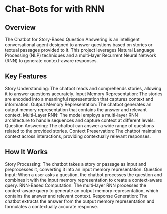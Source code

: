# Chat-Bots for with RNN

## Overview
The Chatbot for Story-Based Question Answering is an intelligent conversational agent designed to answer questions based on stories or textual passages provided to it. This project leverages Natural Language Processing (NLP) techniques and a multi-layer Recurrent Neural Network (RNN) to generate context-aware responses.

## Key Features
Story Understanding: The chatbot reads and comprehends stories, allowing it to answer questions accurately.
Input Memory Representation: The stories are encoded into a meaningful representation that captures context and information.
Output Memory Representation: The chatbot generates an output memory representation that contains the answer and relevant context.
Multi-Layer RNN: The model employs a multi-layer RNN architecture to handle sequences and capture context at different levels.
Question Answering: The chatbot can answer a wide range of questions related to the provided stories.
Context Preservation: The chatbot maintains context across interactions, providing contextually relevant responses.

## How It Works
Story Processing: The chatbot takes a story or passage as input and preprocesses it, converting it into an input memory representation.
Question Input: When a user asks a question, the chatbot processes the question and combines it with the input memory representation to create a context-aware query.
RNN-Based Computation: The multi-layer RNN processes the context-aware query to generate an output memory representation, which contains the answer and relevant context.
Response Generation: The chatbot extracts the answer from the output memory representation and formulates a contextually accurate response.
